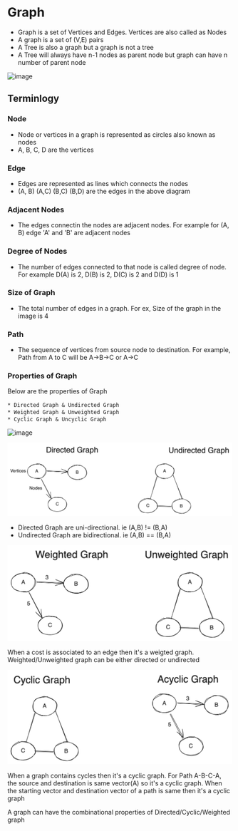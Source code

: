 # Graph
* Graph is a set of Vertices and Edges. Vertices are also called as Nodes
* A graph is a set of (V,E) pairs
* A Tree is also a graph but a graph is not a tree
* A Tree will always have n-1 nodes as parent node but graph can have n number of parent node

![image](https://github.com/balajivijayan/interview-prep/assets/11041004/8cf5c4bb-4c03-41f4-b7e8-cdbc926e5fb7)

## Terminlogy

### Node
* Node or vertices in a graph is represented as circles also known as nodes
* A, B, C, D are the vertices

### Edge
* Edges are represented as lines which connects the nodes
* (A, B) (A,C) (B,C) (B,D) are the edges in the above diagram

### Adjacent Nodes
* The edges connectin the nodes are adjacent nodes. For example for (A, B) edge 'A' and 'B' are adjacent nodes

### Degree of Nodes
* The number of edges connected to that node is called degree of node. For example D(A) is 2, D(B) is 2, D(C) is 2 and D(D) is 1

### Size of Graph
* The total number of edges in a graph. For ex, Size of the graph in the image is 4

### Path
* The sequence of vertices from source node to destination. For example, Path from A to C will be A->B->C or A->C

### Properties of Graph
Below are the properties of Graph

    * Directed Graph & Undirected Graph
    * Weighted Graph & Unweighted Graph
    * Cyclic Graph & Uncyclic Graph

![image](https://github.com/balajivijayan/interview-prep/assets/11041004/557e7261-ad4f-4cea-bff7-4a24136c695a)


![Alt text](image-1.png)

* Directed Graph are uni-directional. ie (A,B) != (B,A)
* Undirected Graph are bidirectional. ie (A,B) == (B,A)

![Alt text](image-2.png)

When a cost is associated to an edge then it's a weigted graph. Weighted/Unweighted graph can be either directed or undirected

![Alt text](image-3.png)

When a graph contains cycles then it's a cyclic graph. For Path A-B-C-A, the source and destination is same vector(A) so it's a cyclic graph. When the starting vector and destination vector of a path is same then it's a cyclic graph

A graph can have the combinational properties of Directed/Cyclic/Weighted graph
